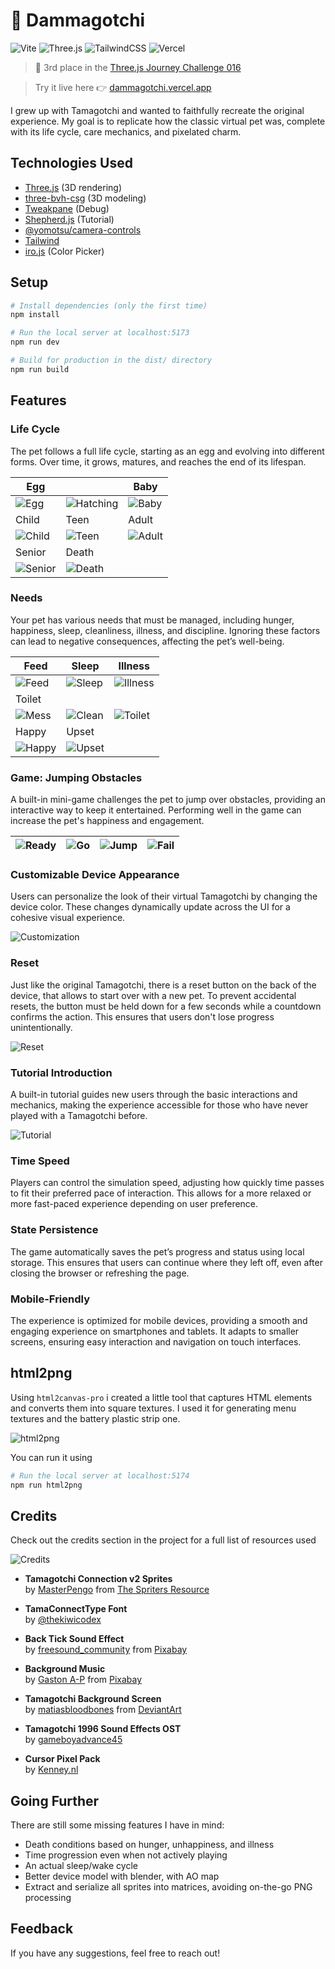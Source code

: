# 🥚 Dammagotchi

![Vite](https://img.shields.io/badge/Vite-B73BFE?style=for-the-badge&logo=vite&logoColor=FFD62E)
![Three.js	](https://img.shields.io/badge/ThreeJs-black?style=for-the-badge&logo=three.js&logoColor=white)
![TailwindCSS](https://img.shields.io/badge/Tailwind_CSS-38B2AC?style=for-the-badge&logo=tailwind-css&logoColor=white)
![Vercel](https://img.shields.io/badge/Vercel-000000?style=for-the-badge&logo=vercel&logoColor=white)

> 🥉 3rd place in the [Three.js Journey Challenge 016](https://threejs-journey.com/challenges/016-tamagotchi)

> Try it live here 👉 [dammagotchi.vercel.app](https://dammagotchi.vercel.app)

I grew up with Tamagotchi and wanted to faithfully recreate the original experience. My goal is to replicate how the classic virtual pet was, complete with its life cycle, care mechanics, and pixelated charm.

## Technologies Used

- [Three.js](https://threejs.org/) (3D rendering)
- [three-bvh-csg](https://github.com/gkjohnson/three-bvh-csg) (3D modeling)
- [Tweakpane](https://tweakpane.github.io/docs/) (Debug)
- [Shepherd.js](https://www.shepherdjs.dev/) (Tutorial)
- [@yomotsu/camera-controls](https://github.com/yomotsu/camera-controls)
- [Tailwind](https://tailwindcss.com/)
- [iro.js](https://iro.js.org/) (Color Picker)

## Setup

```bash
# Install dependencies (only the first time)
npm install

# Run the local server at localhost:5173
npm run dev

# Build for production in the dist/ directory
npm run build
```

## Features

### Life Cycle

The pet follows a full life cycle, starting as an egg and evolving into different forms. Over time, it grows, matures, and reaches the end of its lifespan.

| Egg                                                        |                                                                | Baby                                                     |
| ---------------------------------------------------------- | -------------------------------------------------------------- | -------------------------------------------------------- |
| <img src="./screens/life-cycle/egg.png" alt="Egg"  >       | <img src="./screens/life-cycle/hatching.png" alt="Hatching"  > | <img src="./screens/life-cycle/baby.png" alt="Baby"  >   |
| Child                                                      | Teen                                                           | Adult                                                    |
| <img src="./screens/life-cycle/child.png" alt="Child"  >   | <img src="./screens/life-cycle/teen.png" alt="Teen"  >         | <img src="./screens/life-cycle/adult.png" alt="Adult"  > |
| Senior                                                     | Death                                                          |
| <img src="./screens/life-cycle/senior.png" alt="Senior"  > | <img src="./screens/life-cycle/death.png" alt="Death"  >       |

### Needs

Your pet has various needs that must be managed, including hunger, happiness, sleep, cleanliness, illness, and discipline. Ignoring these factors can lead to negative consequences, affecting the pet’s well-being.

| Feed                                                | Sleep                                               | Illness                                                 |
| --------------------------------------------------- | --------------------------------------------------- | ------------------------------------------------------- |
| <img src="./screens/needs/feed.png" alt="Feed"  >   | <img src="./screens/needs/sleep.png" alt="Sleep"  > | <img src="./screens/needs/illness.png" alt="Illness"  > |
| Toilet                                              |                                                     |                                                         |
| <img src="./screens/needs/mess.png" alt="Mess"  >   | <img src="./screens/needs/clean.png" alt="Clean"  > | <img src="./screens/needs/toilet.png" alt="Toilet"  >   |
| Happy                                               | Upset                                               |                                                         |
| <img src="./screens/needs/happy.png" alt="Happy"  > | <img src="./screens/needs/upset.png" alt="Upset"  > |                                                         |

### Game: Jumping Obstacles

A built-in mini-game challenges the pet to jump over obstacles, providing an interactive way to keep it entertained. Performing well in the game can increase the pet's happiness and engagement.

| <img src="./screens/game/ready.png" alt="Ready"  > | <img src="./screens/game/go.png" alt="Go"  > | <img src="./screens/game/jump.png" alt="Jump"  > | <img src="./screens/game/fail.png" alt="Fail"  > |
| -------------------------------------------------- | -------------------------------------------- | ------------------------------------------------ | ------------------------------------------------ |

### Customizable Device Appearance

Users can personalize the look of their virtual Tamagotchi by changing the device color. These changes dynamically update across the UI for a cohesive visual experience.

<img src="./screens/customization.gif" alt="Customization"  >

### Reset

Just like the original Tamagotchi, there is a reset button on the back of the device, that allows to start over with a new pet. To prevent accidental resets, the button must be held down for a few seconds while a countdown confirms the action. This ensures that users don't lose progress unintentionally.

<img src="./screens/reset.gif" alt="Reset"  >

### Tutorial Introduction

A built-in tutorial guides new users through the basic interactions and mechanics, making the experience accessible for those who have never played with a Tamagotchi before.

<img src="./screens/tutorial.png" alt="Tutorial"  >

### Time Speed

Players can control the simulation speed, adjusting how quickly time passes to fit their preferred pace of interaction. This allows for a more relaxed or more fast-paced experience depending on user preference.

### State Persistence

The game automatically saves the pet’s progress and status using local storage. This ensures that users can continue where they left off, even after closing the browser or refreshing the page.

### Mobile-Friendly

The experience is optimized for mobile devices, providing a smooth and engaging experience on smartphones and tablets. It adapts to smaller screens, ensuring easy interaction and navigation on touch interfaces.

## html2png

Using `html2canvas-pro` i created a little tool that captures HTML elements and converts them into square textures. I used it for generating menu textures and the battery plastic strip one.

<img src="./screens/html2png.png" alt="html2png"  >

You can run it using

```bash
# Run the local server at localhost:5174
npm run html2png
```

## Credits

Check out the credits section in the project for a full list of resources used

<img src="./screens/credits.png" alt="Credits"  >

- **Tamagotchi Connection v2 Sprites**  
  by [MasterPengo](https://www.spriters-resource.com/submitter/MasterPengo/) from [The Spriters Resource](https://www.spriters-resource.com)

- **TamaConnectType Font**  
  by [@thekiwicodex](https://instagram.com/thekiwicodex)

- **Back Tick Sound Effect**  
  by [freesound_community](https://pixabay.com/users/freesound_community-46691455/?utm_source=link-attribution&utm_medium=referral&utm_campaign=music&utm_content=107822) from [Pixabay](https://pixabay.com//?utm_source=link-attribution&utm_medium=referral&utm_campaign=music&utm_content=107822)

- **Background Music**  
  by [Gaston A-P](https://pixabay.com/users/xtremefreddy-32332307/?utm_source=link-attribution&utm_medium=referral&utm_campaign=music&utm_content=145285) from [Pixabay](https://pixabay.com//?utm_source=link-attribution&utm_medium=referral&utm_campaign=music&utm_content=145285)

- **Tamagotchi Background Screen**  
  by [matiasbloodbones](https://www.deviantart.com/matiasbloodbones) from [DeviantArt](https://www.deviantart.com/)

- **Tamagotchi 1996 Sound Effects OST**  
  by [gameboyadvance45](https://www.youtube.com/watch?v=aoVaAutNJPM&ab_channel=gameboyadvance45)

- **Cursor Pixel Pack**  
  by [Kenney.nl](https://kenney.nl/)

## Going Further

There are still some missing features I have in mind:

- Death conditions based on hunger, unhappiness, and illness
- Time progression even when not actively playing
- An actual sleep/wake cycle
- Better device model with blender, with AO map
- Extract and serialize all sprites into matrices, avoiding on-the-go PNG processing

## Feedback

If you have any suggestions, feel free to reach out!
